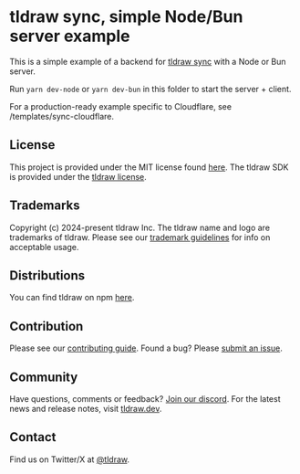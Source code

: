 # tldraw sync, simple Node/Bun server example

This is a simple example of a backend for [tldraw sync](https://tldraw.dev/docs/sync) with a Node or Bun server.

Run `yarn dev-node` or `yarn dev-bun` in this folder to start the server + client.

For a production-ready example specific to Cloudflare, see /templates/sync-cloudflare.

## License

This project is provided under the MIT license found [here](https://github.com/tldraw/tldraw/blob/main/apps/simple-server-example/LICENSE.md). The tldraw SDK is provided under the [tldraw license](https://github.com/tldraw/tldraw/blob/main/LICENSE.md).

## Trademarks

Copyright (c) 2024-present tldraw Inc. The tldraw name and logo are trademarks of tldraw. Please see our [trademark guidelines](https://github.com/tldraw/tldraw/blob/main/TRADEMARKS.md) for info on acceptable usage.

## Distributions

You can find tldraw on npm [here](https://www.npmjs.com/package/@tldraw/tldraw?activeTab=versions).

## Contribution

Please see our [contributing guide](https://github.com/tldraw/tldraw/blob/main/CONTRIBUTING.md). Found a bug? Please [submit an issue](https://github.com/tldraw/tldraw/issues/new).

## Community

Have questions, comments or feedback? [Join our discord](https://discord.tldraw.com/?utm_source=github&utm_medium=readme&utm_campaign=sociallink). For the latest news and release notes, visit [tldraw.dev](https://tldraw.dev).

## Contact

Find us on Twitter/X at [@tldraw](https://twitter.com/tldraw).
